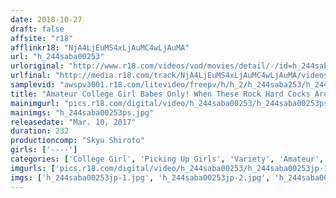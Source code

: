 ```yaml
---
date: 2018-10-27
draft: false
affsite: "r18"
afflinkr18: "NjA4LjEuMS4xLjAuMC4wLjAuMA"
url: "h_244saba00253"
urloriginal: "http://www.r18.com/videos/vod/movies/detail/-/id=h_244saba00253"
urlfinal: "http://media.r18.com/track/NjA4LjEuMS4xLjAuMC4wLjAuMA/videos/vod/movies/detail/-/id=h_244saba00253"
samplevid: "awspv3001.r18.com/litevideo/freepv/h/h_2/h_244saba253/h_244saba253_dmb_w.mp4"
title: "Amateur College Girl Babes Only! When These Rock Hard Cocks Are Grinding Against Their Pussies Through Their Panties, These Girls Become Blushing Beauties! And Now Their Crotches Are Dripping Wet And Wild! When These Cocks Keep Grinding Against These Wet Pussies They Eventually Slip Right In For Creampie Raw Footage Sex!! 5 Multiple Creampie Semen Covered Sex"
mainimgurl: "pics.r18.com/digital/video/h_244saba00253/h_244saba00253ps.jpg"
mainimgs: "h_244saba00253ps.jpg"
releasedate: "Mar. 10, 2017"
duration: 232
productioncomp: "Skyu Shiroto"
girls: ['----']
categories: ['College Girl', 'Picking Up Girls', 'Variety', 'Amateur', 'Creampie', 'Hi-Def']
imgurls: ['pics.r18.com/digital/video/h_244saba00253/h_244saba00253jp-1.jpg', 'pics.r18.com/digital/video/h_244saba00253/h_244saba00253jp-2.jpg', 'pics.r18.com/digital/video/h_244saba00253/h_244saba00253jp-3.jpg', 'pics.r18.com/digital/video/h_244saba00253/h_244saba00253jp-4.jpg', 'pics.r18.com/digital/video/h_244saba00253/h_244saba00253jp-5.jpg', 'pics.r18.com/digital/video/h_244saba00253/h_244saba00253jp-6.jpg', 'pics.r18.com/digital/video/h_244saba00253/h_244saba00253jp-7.jpg', 'pics.r18.com/digital/video/h_244saba00253/h_244saba00253jp-8.jpg', 'pics.r18.com/digital/video/h_244saba00253/h_244saba00253jp-9.jpg', 'pics.r18.com/digital/video/h_244saba00253/h_244saba00253jp-10.jpg', 'pics.r18.com/digital/video/h_244saba00253/h_244saba00253jp-11.jpg', 'pics.r18.com/digital/video/h_244saba00253/h_244saba00253jp-12.jpg', 'pics.r18.com/digital/video/h_244saba00253/h_244saba00253jp-13.jpg', 'pics.r18.com/digital/video/h_244saba00253/h_244saba00253jp-14.jpg', 'pics.r18.com/digital/video/h_244saba00253/h_244saba00253jp-15.jpg', 'pics.r18.com/digital/video/h_244saba00253/h_244saba00253jp-16.jpg', 'pics.r18.com/digital/video/h_244saba00253/h_244saba00253jp-17.jpg', 'pics.r18.com/digital/video/h_244saba00253/h_244saba00253jp-18.jpg', 'pics.r18.com/digital/video/h_244saba00253/h_244saba00253jp-19.jpg', 'pics.r18.com/digital/video/h_244saba00253/h_244saba00253jp-20.jpg']
imgs: ['h_244saba00253jp-1.jpg', 'h_244saba00253jp-2.jpg', 'h_244saba00253jp-3.jpg', 'h_244saba00253jp-4.jpg', 'h_244saba00253jp-5.jpg', 'h_244saba00253jp-6.jpg', 'h_244saba00253jp-7.jpg', 'h_244saba00253jp-8.jpg', 'h_244saba00253jp-9.jpg', 'h_244saba00253jp-10.jpg', 'h_244saba00253jp-11.jpg', 'h_244saba00253jp-12.jpg', 'h_244saba00253jp-13.jpg', 'h_244saba00253jp-14.jpg', 'h_244saba00253jp-15.jpg', 'h_244saba00253jp-16.jpg', 'h_244saba00253jp-17.jpg', 'h_244saba00253jp-18.jpg', 'h_244saba00253jp-19.jpg', 'h_244saba00253jp-20.jpg']
---
```

